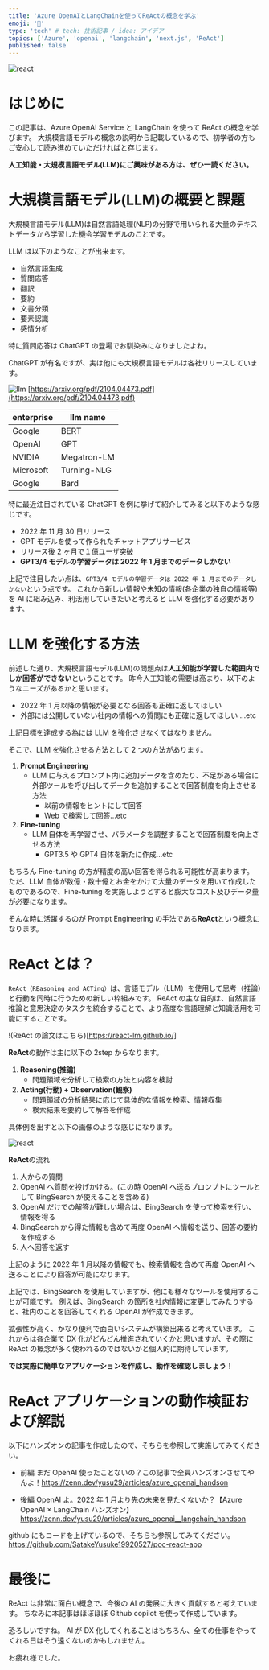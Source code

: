 ```yaml
---
title: 'Azure OpenAIとLangChainを使ってReActの概念を学ぶ'
emoji: '🎁'
type: 'tech' # tech: 技術記事 / idea: アイデア
topics: ['Azure', 'openai', 'langchain', 'next.js', 'ReAct']
published: false
---
```


![react](/images/azure_react/react.png)

# はじめに

この記事は、Azure OpenAI Service と LangChain を使って ReAct の概念を学びます。
大規模言語モデルの概念の説明から記載しているので、初学者の方もご安心して読み進めていただければと存じます。

**人工知能・大規模言語モデル(LLM)にご興味がある方は、ぜひ一読ください。**

# 大規模言語モデル(LLM)の概要と課題

大規模言語モデル(LLM)は自然言語処理(NLP)の分野で用いられる大量のテキストデータから学習した機会学習モデルのことです。

LLM は以下のようなことが出来ます。

- 自然言語生成
- 質問応答
- 翻訳
- 要約
- 文書分類
- 要素認識
- 感情分析

特に質問応答は ChatGPT の登場でお馴染みになりましたよね。

ChatGPT が有名ですが、実は他にも大規模言語モデルは各社リリースしています。

![llm](/images/azure_react/llmlist.png)
[https://arxiv.org/pdf/2104.04473.pdf](https://arxiv.org/pdf/2104.04473.pdf)

| enterprise | llm name    |
| ---------- | ----------- |
| Google     | BERT        |
| OpenAI     | GPT         |
| NVIDIA     | Megatron-LM |
| Microsoft  | Turning-NLG |
| Google     | Bard        |

特に最近注目されている ChatGPT を例に挙げて紹介してみると以下のような感じです。

- 2022 年 11 月 30 日リリース
- GPT モデルを使って作られたチャットアプリサービス
- リリース後 2 ヶ月で１億ユーザ突破
- **GPT3/4 モデルの学習データは 2022 年 1 月までのデータしかない**

上記で注目したい点は、`GPT3/4 モデルの学習データは 2022 年 1 月までのデータしかない`という点です。
これから新しい情報や未知の情報(各企業の独自の情報等)を AI に組み込み、利活用していきたいと考えると LLM を強化する必要があります。

# LLM を強化する方法

前述した通り、大規模言語モデル(LLM)の問題点は**人工知能が学習した範囲内でしか回答ができない**ということです。
昨今人工知能の需要は高まり、以下のようなニーズがあるかと思います。

- 2022 年 1 月以降の情報が必要となる回答も正確に返してほしい
- 外部には公開していない社内の情報への質問にも正確に返してほしい
  ...etc

上記目標を達成する為には LLM を強化させなくてはなりません。

そこで、LLM を強化させる方法として 2 つの方法があります。

1. **Prompt Engineering**
   - LLM に与えるプロンプト内に追加データを含めたり、不足がある場合に外部ツールを呼び出してデータを追加することで回答制度を向上させる方法
     - 以前の情報をヒントにして回答
     - Web で検索して回答...etc
2. **Fine-tuning**
   - LLM 自体を再学習させ、パラメータを調整することで回答制度を向上させる方法
     - GPT3.5 や GPT4 自体を新たに作成...etc

もちろん Fine-tuning の方が精度の高い回答を得られる可能性が高まります。
ただ、LLM 自体が数億・数十億とお金をかけて大量のデータを用いて作成したものであるので、Fine-tuning を実施しようとすると膨大なコスト及びデータ量が必要になります。

そんな時に活躍するのが Prompt Engineering の手法である**ReAct**という概念になります。

# ReAct とは？

`ReAct（REasoning and ACTing）`は、言語モデル（LLM）を使用して思考（推論）と行動を同時に行うための新しい枠組みです。
ReAct の主な目的は、自然言語推論と意思決定のタスクを統合することで、より高度な言語理解と知識活用を可能にすることです。

!(ReAct の論文はこちら)[https://react-lm.github.io/]

**ReAct**の動作は主に以下の 2step からなります。

1. **Reasoning(推論)**
   - 問題領域を分析して検索の方法と内容を検討
2. **Acting(行動) + Observation(観察)**
   - 問題領域の分析結果に応じて具体的な情報を検索、情報収集
   - 検索結果を要約して解答を作成

具体例を出すと以下の画像のような感じになります。

![react](/images/azure_react/react_zentai.png)

**ReAct**の流れ

1. 人からの質問
2. OpenAI へ質問を投げかける。(この時 OpenAI へ送るプロンプトにツールとして BingSearch が使えることを含める)
3. OpenAI だけでの解答が難しい場合は、BingSearch を使って検索を行い、情報を得る
4. BingSearch から得た情報も含めて再度 OpenAI へ情報を送り、回答の要約を作成する
5. 人へ回答を返す

上記のように 2022 年 1 月以降の情報でも、検索情報を含めて再度 OpenAI へ送ることにより回答が可能になります。

上記では、BingSearch を使用していますが、他にも様々なツールを使用することが可能です。
例えば、BingSearch の箇所を社内情報に変更してみたりすると、社内のことを回答してくれる OpenAI が作成できます。

拡張性が高く、かなり便利で面白いシステムが構築出来ると考えています。
これからは各企業で DX 化がどんどん推進されていくかと思いますが、その際に ReAct の概念が多く使われるのではないかと個人的に期待しています。

**では実際に簡単なアプリケーションを作成し、動作を確認しましょう！**

# ReAct アプリケーションの動作検証および解説

以下にハンズオンの記事を作成したので、そちらを参照して実施してみてください。

- 前編
  まだ OpenAI 使ったことないの？この記事で全員ハンズオンさせてやんよ！https://zenn.dev/yusu29/articles/azure_openai_handson

- 後編
  OpenAI よ。2022 年 1 月より先の未来を見たくないか？【Azure OpenAI × LangChain ハンズオン】
  https://zenn.dev/yusu29/articles/azure_openai__langchain_handson

github にもコードを上げているので、そちらも参照してみてください。
https://github.com/SatakeYusuke19920527/poc-react-app

# 最後に

ReAct は非常に面白い概念で、今後の AI の発展に大きく貢献すると考えています。
ちなみに本記事はほぼほぼ Github copilot を使って作成しています。

恐ろしいですね。
AI が DX 化してくれることはもちろん、全ての仕事をやってくれる日はそう遠くないのかもしれません。

お疲れ様でした。
